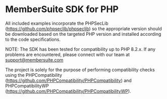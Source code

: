 MemberSuite SDK for PHP
=======

All included examples incorporate the PHPSecLib (https://github.com/phpseclib/phpseclib) so the appropriate version should be downloaded based on the targeted PHP version and installed according to the code specifications.

NOTE: The SDK has been tested for compatibility up to PHP 8.2.x.  If any problems are encountered, please connect with our team at support@membersuite.com

The project is solely for the purpose of performing compatibility checks using the PHPCompatibility (https://github.com/PHPCompatibility/PHPCompatibility) and PHPCompatibilityWP (https://github.com/PHPCompatibility/PHPCompatibilityWP).
